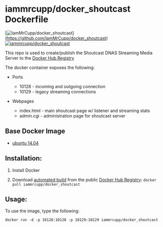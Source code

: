 # iammrcupp/docker_shoutcast Dockerfile

[![IamMrCupp/docker_shoutcast](https://img.shields.io/github/release/IamMrCupp/docker_shoutcast.svg)] (https://github.com/IamMrCupp/docker_shoutcast)  
[![iammrcupp/docker_shoutcast](http://dockeri.co/image/iammrcupp/docker_shoutcast)](https://registry.hub.docker.com/u/iammrcupp/docker_shoutcast/)  


This repo is used to create/publish the Shoutcast DNAS Streaming Media Server to the [Docker Hub Registry](https://registry.hub.docker.com/)

The docker container exposes the following:

* Ports
  * 10128 - incoming and outgoing connection
  * 10129 - legacy streaming connections

* Webpages
  * index.html	- main shoutcast page w/ listener and streaming stats
  * admin.cgi	- administration page for shoutcast server


## Base Docker Image
- [ubuntu 14.04](https://registry.hub.docker.com/_/ubuntu/)


## Installation:

1.  Install Docker

2.  Download [automated build](http://registry.hub.docker.com/u/iammrcupp/docker_shoutcast) from the public [Docker Hub Registry](https://registry.hub.docker.com/): `docker pull iammrcupp/docker_shoutcast`


##  Usage:

To use the image, type the following:
```
docker run -d -p 10128:10128 -p 10129:10129 iammrcupp/docker_shoutcast
```


